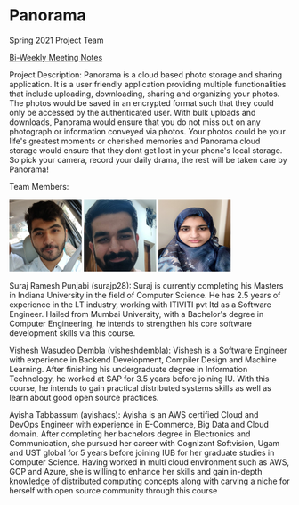 # Panorama
Spring 2021 Project Team

[Bi-Weekly Meeting Notes](docs/meetings)

Project Description:
Panorama is a cloud based photo storage and sharing application. It is a user friendly application providing multiple functionalities that include uploading, downloading, sharing and organizing your photos. The photos would be saved in an encrypted format such that they could only be accessed by the authenticated user. With bulk uploads and downloads, Panorama would ensure that you do not miss out on any photograph or information conveyed via photos. Your photos could be your life's greatest moments or cherished memories and Panorama cloud storage would ensure that they dont get lost in your phone's local storage. So pick your camera, record your daily drama, the rest will be taken care by Panorama!

Team Members:

<img src="Photos/suraj.jpg" alt="drawing" width="130"/>  <img src="Photos/vishesh.jpg" alt="drawing" width="130"> <img src="Photos/ayyisha.jpg" alt="drawing" width="130" height= "130"/>

Suraj Ramesh Punjabi (surajp28):
    Suraj is currently completing his Masters in Indiana University in the field of Computer Science. He has 2.5 years of experience in the I.T industry, working with ITIVITI pvt ltd as a Software Engineer. Hailed from Mumbai University, with a Bachelor's degree in Computer Engineering, he intends to strengthen his core software development skills via this course.

Vishesh Wasudeo Dembla (visheshdembla):
    Vishesh is a Software Engineer with experience in Backend Development, Compiler Design and Machine Learning. After finishing his undergraduate degree in Information Technology, he worked at SAP for 3.5 years before joining IU. With this course, he intends to gain practical distributed systems skills as well as learn about good open source practices.

Ayisha Tabbassum (ayishacs):
    Ayisha is an AWS certified Cloud and DevOps Engineer with experience in E-Commerce, Big Data and Cloud domain. After completing her bachelors degree in Electronics and Communication, she pursued her career with Cognizant Softvision, Ugam and UST global for 5 years before joining IUB for her graduate studies in Computer Science. Having worked in multi cloud environment such as AWS, GCP and Azure, she is willing to enhance her skills and gain in-depth knowledge of distributed computing concepts along with carving a niche for herself with open source community through this course


